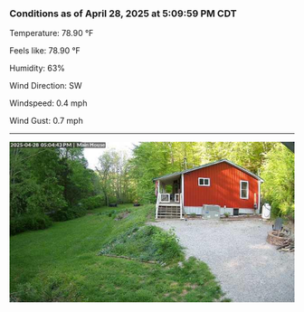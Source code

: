 ### Conditions as of April 28, 2025 at 5:09:59 PM CDT 

Temperature: 78.90 &deg;F

Feels like: 78.90 &deg;F

Humidity: 63%

Wind Direction: SW

Windspeed: 0.4 mph

Wind Gust: 0.7 mph

---

<img src="./images/latest.jpeg"/>

